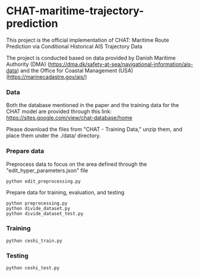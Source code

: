 # CHAT-maritime-trajectory-prediction
This project is the official implementation of CHAT: Maritime Route Prediction via Conditional Historical AIS Trajectory Data

The project is conducted based on data provided by Danish Maritime Authority (DMA) (https://dma.dk/safety-at-sea/navigational-information/ais-data) and the Office for Coastal Management (USA) (https://marinecadastre.gov/ais/)

### Data
Both the database mentioned in the paper and the training data for the CHAT model are provided through this link: https://sites.google.com/view/chat-database/home

Please download the files from "CHAT - Training Data," unzip them, and place them under the ./data/ directory.


### Prepare data 
Preprocess data to focus on the area defined through the "edit_hyper_parameters.json" file
````
python edit_preprocessing.py  
````

Prepare data for training, evaluation, and testing
````
python preprocessing.py
python divide_dataset.py
python divide_dataset_test.py 
````

### Training
````
python ceshi_train.py
````

### Testing
````
python ceshi_test.py
````

